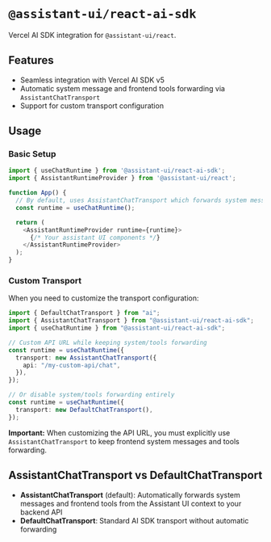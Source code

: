 # `@assistant-ui/react-ai-sdk`

Vercel AI SDK integration for `@assistant-ui/react`.

## Features

- Seamless integration with Vercel AI SDK v5
- Automatic system message and frontend tools forwarding via `AssistantChatTransport`
- Support for custom transport configuration

## Usage

### Basic Setup

```typescript
import { useChatRuntime } from '@assistant-ui/react-ai-sdk';
import { AssistantRuntimeProvider } from '@assistant-ui/react';

function App() {
  // By default, uses AssistantChatTransport which forwards system messages and tools
  const runtime = useChatRuntime();

  return (
    <AssistantRuntimeProvider runtime={runtime}>
      {/* Your assistant UI components */}
    </AssistantRuntimeProvider>
  );
}
```

### Custom Transport

When you need to customize the transport configuration:

```typescript
import { DefaultChatTransport } from "ai";
import { AssistantChatTransport } from "@assistant-ui/react-ai-sdk";
import { useChatRuntime } from "@assistant-ui/react-ai-sdk";

// Custom API URL while keeping system/tools forwarding
const runtime = useChatRuntime({
  transport: new AssistantChatTransport({
    api: "/my-custom-api/chat",
  }),
});

// Or disable system/tools forwarding entirely
const runtime = useChatRuntime({
  transport: new DefaultChatTransport(),
});
```

**Important:** When customizing the API URL, you must explicitly use `AssistantChatTransport` to keep frontend system messages and tools forwarding.

## AssistantChatTransport vs DefaultChatTransport

- **AssistantChatTransport** (default): Automatically forwards system messages and frontend tools from the Assistant UI context to your backend API
- **DefaultChatTransport**: Standard AI SDK transport without automatic forwarding
